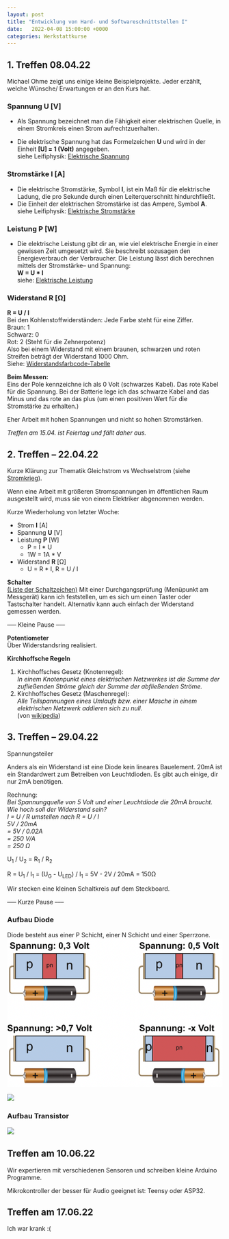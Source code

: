 ```yaml
---
layout: post
title: "Entwicklung von Hard- und Softwareschnittstellen I"
date:   2022-04-08 15:00:00 +0000
categories: Werkstattkurse
---
```


## 1. Treffen 08.04.22

Michael Ohme zeigt uns einige kleine Beispielprojekte. Jeder erzählt, welche Wünsche/ Erwartungen er an den Kurs hat.

### Spannung **U** [V]
- Als Spannung bezeichnet man die Fähigkeit einer elektrischen Quelle, in einem Stromkreis einen Strom aufrechtzuerhalten.

- Die elektrische Spannung hat das Formelzeichen **U** und wird in der Einheit **[U] = 1 (Volt)** angegeben.<br>
siehe Leifiphysik: 
[Elektrische Spannung](https://www.leifiphysik.de/elektrizitaetslehre/elektrische-grundgroessen/grundwissen/elektrische-spannung)

### Stromstärke **I** [A]
- Die elektrische Stromstärke, Symbol **I**, ist ein Maß für die elektrische Ladung, die pro Sekunde durch einen Leiterquerschnitt hindurchfließt.
- Die Einheit der elektrischen Stromstärke ist das Ampere, Symbol **A**.<br> 
siehe Leifiphysik: [Elektrische Stromstärke](https://www.leifiphysik.de/elektrizitaetslehre/elektrische-grundgroessen/grundwissen/elektrische-stromstaerke)

### Leistung **P** [W]
- Die elektrische Leistung gibt dir an, wie viel elektrische Energie in einer gewissen Zeit umgesetzt wird. Sie beschreibt sozusagen den Energieverbrauch der Verbraucher. Die Leistung lässt dich berechnen mittels der Stromstärke– und Spannung:<br> 
**W = U * I**<br>
siehe: [Elektrische Leistung](https://studyflix.de/elektrotechnik/elektrische-leistung-1878)

### Widerstand **R** [Ω]
**R = U / I**<br>
Bei den Kohlenstoffwiderständen: Jede Farbe steht für eine Ziffer.<br>
Braun: 1<br>
Schwarz: 0<br>
Rot: 2 (Steht für die Zehnerpotenz)<br>
Also bei einem Widerstand mit einem braunen, schwarzen und roten Streifen beträgt der Widerstand 1000 Ohm.<br>
Siehe: [Widerstandsfarbcode-Tabelle](https://www.elektronik-kompendium.de/sites/bau/1109051.htm)


**Beim Messen:**<br>
Eins der Pole kennzeichne ich als 0 Volt (schwarzes Kabel). Das rote Kabel für die Spannung.
Bei der Batterie lege ich das schwarze Kabel and das Minus und das rote an das plus (um einen positiven Wert für die Stromstärke zu erhalten.)

Eher Arbeit mit hohen Spannungen und nicht so hohen Stromstärken.

_Treffen am 15.04. ist Feiertag und fällt daher aus._

## 2. Treffen – 22.04.22

Kurze Klärung zur Thematik Gleichstrom vs Wechselstrom (siehe [Stromkrieg](https://de.wikipedia.org/wiki/Stromkrieg)).

Wenn eine Arbeit mit größeren Stromspannungen im öffentlichen Raum ausgestellt wird, muss sie von einem Elektriker abgenommen werden.

Kurze Wiederholung von letzter Woche: 
- Strom **I** [A] 
- Spannung **U** [V]
- Leistung **P** [W]
    - P = I * U
    - 1W = 1A * V
- Widerstand **R** [Ω]
    - U =  R * I, R = U / I

**Schalter**<br>
[(Liste der Schaltzeichen)](https://de.wikipedia.org/wiki/Liste_der_Schaltzeichen_(Elektrik/Elektronik)#Schalter)
Mit einer Durchgangsprüfung (Menüpunkt am Messgerät) kann ich feststellen, um es sich um einen Taster oder Tastschalter handelt. Alternativ kann auch einfach der Widerstand gemessen werden.

––– Kleine Pause –––

**Potentiometer**<br>
Über Widerstandsring realisiert.

**Kirchhoffsche Regeln**<br>
1. Kirchhoffsches Gesetz (Knotenregel):<br>
_In einem Knotenpunkt eines elektrischen Netzwerkes ist die Summe der zufließenden Ströme gleich der Summe der abfließenden Ströme._
2. Kirchhoffsches Gesetz (Maschenregel): <br>
_Alle Teilspannungen eines Umlaufs bzw. einer Masche in einem elektrischen Netzwerk addieren sich zu null._<br>
(von [wikipedia](https://de.wikipedia.org/wiki/Kirchhoffsche_Regeln))

## 3. Treffen – 29.04.22

Spannungsteiler<br>

Anders als ein Widerstand ist eine Diode kein lineares Bauelement.
20mA ist ein Standardwert zum Betreiben von Leuchtdioden. Es gibt auch einige, dir nur 2mA benötigen.

Rechnung:<br>
_Bei Spannungquelle von 5 Volt und einer Leuchtdiode die 20mA braucht. Wie hoch soll der Widerstand sein?_<br>
_I = U / R umstellen nach R = U / I_<br>
_5V / 20mA_ <br>
_= 5V / 0.02A_ <br>
_= 250 V/A_ <br>
_= 250 Ω_


U<sub>1</sub> / U<sub>2</sub> = R<sub>1</sub> / R<sub>2</sub><br>

R = U<sub>1</sub> / I<sub>1</sub> = (U<sub>G</sub> - U<sub>LED</sub>) / I<sub>1</sub> = 5V - 2V / 20mA = 150Ω

Wir stecken eine kleinen Schaltkreis auf dem Steckboard.

––– Kurze Pause –––

### Aufbau Diode

Diode besteht aus einer P Schicht, einer N Schicht und einer Sperrzone.
![Diode](/assets/images/diode.webp)


<img src="{{ site.baseurl }}/assets/images/diode.webp" width="400">


### Aufbau Transistor
<img src="{{ site.baseurl }}/assets/images/npnTransistor.gif" width="300">

<!-- ## 4. Treffen am 06.05.22
## 5. Treffen am 13.05.22 -->

## Treffen am 10.06.22
Wir expertieren mit verschiedenen Sensoren und schreiben kleine Arduino Programme.<br>

Mikrokontroller der besser für Audio geeignet ist: Teensy oder ASP32.

## Treffen am 17.06.22
Ich war krank :(

